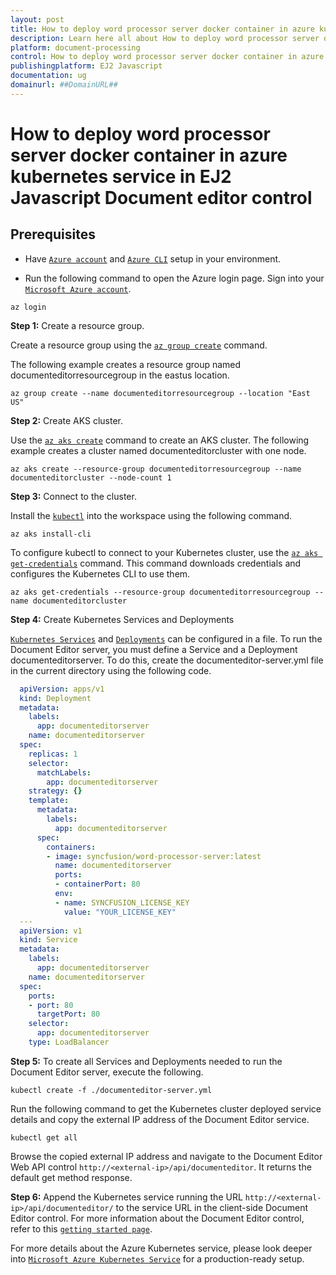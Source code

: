 ```yaml
---
layout: post
title: How to deploy word processor server docker container in azure kubernetes service in EJ2 Javascript Document editor control | Syncfusion
description: Learn here all about How to deploy word processor server docker container in azure kubernetes service in Syncfusion EJ2 Javascript Document editor control of Syncfusion Essential JS 2 and more.
platform: document-processing
control: How to deploy word processor server docker container in azure kubernetes service 
publishingplatform: EJ2 Javascript
documentation: ug
domainurl: ##DomainURL##
---
```

# How to deploy word processor server docker container in azure kubernetes service in EJ2 Javascript Document editor control

## Prerequisites

* Have [`Azure account`](https://azure.microsoft.com/en-gb/) and [`Azure CLI`](https://docs.microsoft.com/en-us/cli/azure/?view=azure-cli-latest) setup in your environment.

* Run the following command to open the Azure login page. Sign into your [`Microsoft Azure account`](https://azure.microsoft.com/en-gb/).

```
az login
```

**Step 1:** Create a resource group.

Create a resource group using the [`az group create`](https://docs.microsoft.com/en-us/cli/azure/group#az-group-create) command.

The following example creates a resource group named documenteditorresourcegroup in the eastus location.

```
az group create --name documenteditorresourcegroup --location "East US"
```

**Step 2:** Create AKS cluster.

Use the [`az aks create`](https://docs.microsoft.com/en-us/cli/azure/aks?view=azure-cli-latest#az-aks-create) command to create an AKS cluster. The following example creates a cluster named documenteditorcluster with one node.

```
az aks create --resource-group documenteditorresourcegroup --name documenteditorcluster --node-count 1
```

**Step 3:** Connect to the cluster.

Install the [`kubectl`](https://kubernetes.io/docs/reference/kubectl/kubectl/) into the workspace using the following command.

```
az aks install-cli
```

To configure kubectl to connect to your Kubernetes cluster, use the [`az aks get-credentials`](https://docs.microsoft.com/en-us/cli/azure/aks?view=azure-cli-latest#az-aks-get-credentials) command. This command downloads credentials and configures the Kubernetes CLI to use them.

```
az aks get-credentials --resource-group documenteditorresourcegroup --name documenteditorcluster
```

**Step 4:** Create Kubernetes Services and Deployments

[`Kubernetes Services`](https://kubernetes.io/docs/concepts/services-networking/service/) and [`Deployments`](https://kubernetes.io/docs/concepts/workloads/controllers/deployment/) can be configured in a file. To run the Document Editor server, you must define a Service and a Deployment documenteditorserver. To do this, create the documenteditor-server.yml file in the current directory using the following code.

```yaml
  apiVersion: apps/v1
  kind: Deployment
  metadata:
    labels:
      app: documenteditorserver
    name: documenteditorserver
  spec:
    replicas: 1
    selector:
      matchLabels:
        app: documenteditorserver
    strategy: {}
    template:
      metadata:
        labels:
          app: documenteditorserver
      spec:
        containers:
        - image: syncfusion/word-processor-server:latest
          name: documenteditorserver
          ports:
          - containerPort: 80
          env:
          - name: SYNCFUSION_LICENSE_KEY
            value: "YOUR_LICENSE_KEY"
  ---
  apiVersion: v1
  kind: Service
  metadata:
    labels:
      app: documenteditorserver
    name: documenteditorserver
  spec:
    ports:
    - port: 80
      targetPort: 80
    selector:
      app: documenteditorserver
    type: LoadBalancer
```

**Step 5:** To create all Services and Deployments needed to run the Document Editor server, execute the following.

```console
kubectl create -f ./documenteditor-server.yml
```

Run the following command to get the Kubernetes cluster deployed service details and copy the external IP address of the Document Editor service.

```console
kubectl get all
```

Browse the copied external IP address and navigate to the Document Editor Web API control `http://<external-ip>/api/documenteditor`. It returns the default get method response.

**Step 6:** Append the Kubernetes service running the URL `http://<external-ip>/api/documenteditor/` to the service URL in the client-side Document Editor control. For more information about the Document Editor control, refer to this [`getting started page`](../getting-started).

For more details about the Azure Kubernetes service, please look deeper into [`Microsoft Azure Kubernetes Service`](https://docs.microsoft.com/en-us/azure/aks/kubernetes-walkthrough) for a production-ready setup.
